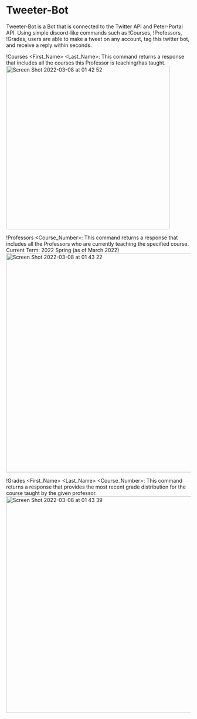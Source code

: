 # Tweeter-Bot

Tweeter-Bot is a Bot that is connected to the Twitter API and Peter-Portal API. 
Using simple discord-like commands such as !Courses, !Professors, !Grades, users are able to make a tweet on any account, tag this twitter bot, and receive a reply within seconds. 

!Courses <First_Name> <Last_Name>:
  This command returns a response that includes all the courses this Professor is teaching/has taught. 
<img width="446" alt="Screen Shot 2022-03-08 at 01 42 52" src="https://user-images.githubusercontent.com/25373931/157211993-d18f5485-b244-446c-ae31-8da068a3f064.png">
  
!Professors <Department> <Course_Number>:
  This command returns a response that includes all the Professors who are currently teaching the specified course. Current Term: 2022 Spring (as of March 2022)
<img width="598" alt="Screen Shot 2022-03-08 at 01 43 22" src="https://user-images.githubusercontent.com/25373931/157212086-fc9b60c9-59a5-4883-a9d5-bf6c13fb8937.png">

!Grades <First_Name> <Last_Name> <Department> <Course_Number>:
  This command returns a response that provides the most recent grade distribution for the course taught by the given professor. 
<img width="591" alt="Screen Shot 2022-03-08 at 01 43 39" src="https://user-images.githubusercontent.com/25373931/157212126-993caa92-f1fa-43c5-9ea7-5037d6e6ed04.png">
